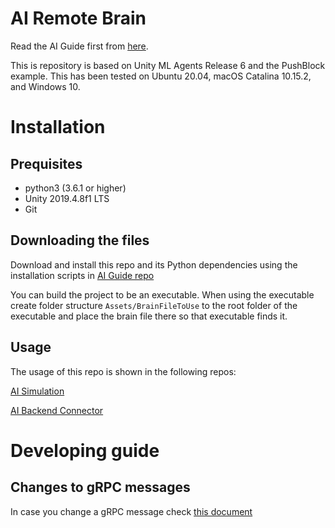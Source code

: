 # AI Remote Brain

Read the AI Guide first from [here](https://github.com/robot-uprising-hq/ai-guide).

This is repository is based on Unity ML Agents Release 6 and the PushBlock example. This has been tested on Ubuntu 20.04, macOS Catalina 10.15.2, and Windows 10.


# Installation

## Prequisites

- python3 (3.6.1 or higher)
- Unity 2019.4.8f1 LTS
- Git

## Downloading the files

Download and install this repo and its Python dependencies using the installation scripts in [AI Guide repo](https://github.com/robot-uprising-hq/ai-guide)

You can build the project to be an executable. When using the executable create folder structure `Assets/BrainFileToUse` to the root folder of the executable and place the brain file there so that executable finds it.

## Usage
The usage of this repo is shown in the following repos:

[AI Simulation](https://github.com/robot-uprising-hq/ai-simulator)

[AI Backend Connector](https://github.com/robot-uprising-hq/ai-backend-connector)


# Developing guide
## Changes to gRPC messages
In case you change a gRPC message check [this document](https://github.com/robot-uprising-hq/ai-guide/blob/master/docs/Generating-gRPC-code.md)
